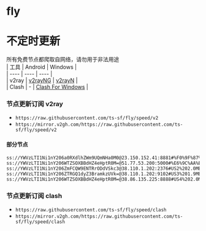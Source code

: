# fly
# 不定时更新
所有免费节点都爬取自网络，请勿用于非法用途  
|  工具  | Android  | Windows  |  
|  ----  | ----   | ----  |  
| v2ray  | [v2rayNG](https://github.com/2dust/v2rayNG/releases) | [v2rayN](https://github.com/2dust/v2rayN/releases) |  
| Clash  | - | [Clash For Windows](https://github.com/2dust/clashN/releases) | 
  
### 节点更新订阅  v2ray
- `https://raw.githubusercontent.com/ts-sf/fly/speed/v2`  
- `https://mirror.v2gh.com/https://raw.githubusercontent.com/ts-sf/fly/speed/v2`  

#### 部分节点  
``` 
ss://YWVzLTI1Ni1nY206a0RXdlhZWm9UQmNHa0M0@23.150.152.41:8881#%F0%9F%87%BA%F0%9F%87%B8US%E5%8C%97%E7%BE%8E%201.9MB%2Fs
ss://YWVzLTI1Ni1nY206WTZSOXBBdHZ4eHptR0M=@51.77.53.200:5000#%E6%9C%AA%E7%9F%A5%201.7MB%2Fs
ss://YWVzLTI1Ni1nY206ZmFCQW9ENTRrODdVSkc3@38.110.1.202:2376#US2%202.0MB%2Fs
ss://YWVzLTI1Ni1nY206ZTRGQ1dyZ3BramkzUVk=@38.110.1.202:9102#US3%201.9MB%2Fs
ss://YWVzLTI1Ni1nY206WTZSOXBBdHZ4eHptR0M=@38.86.135.225:8888#US4%202.0MB%2Fs
```
### 节点更新订阅  clash
- `https://raw.githubusercontent.com/ts-sf/fly/speed/clash`  
- `https://mirror.v2gh.com/https://raw.githubusercontent.com/ts-sf/fly/speed/clash`  


